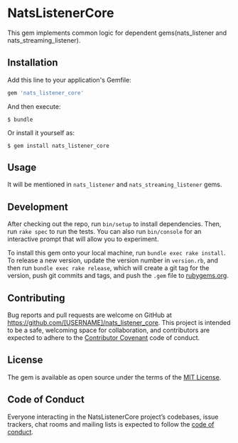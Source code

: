 # NatsListenerCore

This gem implements common logic for dependent gems(nats_listener and nats_streaming_listener).

## Installation

Add this line to your application's Gemfile:

```ruby
gem 'nats_listener_core'
```

And then execute:

    $ bundle

Or install it yourself as:

    $ gem install nats_listener_core

## Usage

It will be mentioned in `nats_listener` and `nats_streaming_listener` gems.

## Development

After checking out the repo, run `bin/setup` to install dependencies. Then, run `rake spec` to run the tests. You can also run `bin/console` for an interactive prompt that will allow you to experiment.

To install this gem onto your local machine, run `bundle exec rake install`. To release a new version, update the version number in `version.rb`, and then run `bundle exec rake release`, which will create a git tag for the version, push git commits and tags, and push the `.gem` file to [rubygems.org](https://rubygems.org).

## Contributing

Bug reports and pull requests are welcome on GitHub at https://github.com/[USERNAME]/nats_listener_core. This project is intended to be a safe, welcoming space for collaboration, and contributors are expected to adhere to the [Contributor Covenant](http://contributor-covenant.org) code of conduct.

## License

The gem is available as open source under the terms of the [MIT License](https://opensource.org/licenses/MIT).

## Code of Conduct

Everyone interacting in the NatsListenerCore project’s codebases, issue trackers, chat rooms and mailing lists is expected to follow the [code of conduct](https://github.com/[USERNAME]/nats_listener_core/blob/master/CODE_OF_CONDUCT.md).
